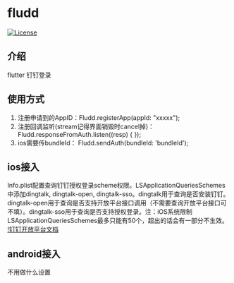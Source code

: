 # fludd

[![License](https://img.shields.io/badge/license-MIT-green.svg)](/LICENSE)

## 介绍
flutter 钉钉登录

## 使用方式

1. 注册申请到的AppID：Fludd.registerApp(appId: "xxxxx");
2. 注册回调监听(stream记得界面销毁时cancel掉)：Fludd.responseFromAuth.listen((resp) { });
3. ios需要传bundleId： Fludd.sendAuth(bundleId: 'bundleId');

## ios接入
Info.plist配置查询钉钉授权登录scheme权限。LSApplicationQueriesSchemes中添加dingtalk, dingtalk-open, dingtalk-sso。dingtalk用于查询是否安装钉钉。dingtalk-open用于查询是否支持开放平台接口调用（不需要查询开放平台接口可不填）。dingtalk-sso用于查询是否支持授权登录。注：iOS系统限制LSApplicationQueriesSchemes最多只能有50个，超出的话会有一部分不生效。
[!钉钉开放平台文档](https://github.com/415593725/flutter_k_chart/blob/master/example/images/screenshots.png)

## android接入
不用做什么设置

